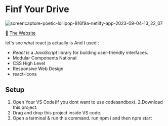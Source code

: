 # Finf Your Drive
![screencapture-poetic-lollipop-816f9a-netlify-app-2023-09-04-13_22_07](https://github.com/amitAsher22/find_your_card_react/assets/69055006/debbc5b7-8b47-4b6b-93af-2501197ec427)



 :triangular_flag_on_post: <a href="https://poetic-lollipop-816f9a.netlify.app/" target="_blank">The Website</a>

let's see what react js actually is And I used : 
- *React* is a *JavaScript* library for building user-friendly interfaces.
- Modular Components National
- CSS High Level
- Responsive Web Design
- react-icons

## Setup

1. Open Your VS Code(If you dont want to use codesandbox).
2.Download this project.
3. Drag and drop this project inside VS code.
4. Open a terminal & run this command. run npm i and then  npm start


